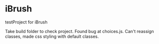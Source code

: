 # iBrush
testProject for iBrush

Take build folder to check project.
Found bug at choices.js. Can't reassign classes, made css styling with default classes.

